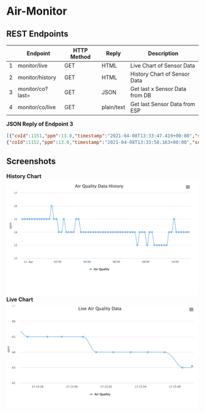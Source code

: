 # Air-Monitor

## REST Endpoints
|   | Endpoint         | HTTP Method | Reply      | Description                    |
|---|------------------|-------------|------------|--------------------------------|
| 1 | monitor/live     | GET         | HTML       | Live Chart of Sensor Data      |
| 2 | monitor/history  | GET         | HTML       | History Chart of Sensor Data   |
| 3 | monitor/co?last= | GET         | JSON       | Get last x Sensor Data from DB |
| 4 | monitor/co/live  | GET         | plain/text | Get last Sensor Data from ESP  |

**JSON Reply of Endpoint 3**
``` JSON
[{"coId":1151,"ppm":13.0,"timestamp":"2021-04-08T13:33:47.419+00:00","sensorId":0},
{"coId":1152,"ppm":13.0,"timestamp":"2021-04-08T13:33:58.163+00:00","sensorId":0}]
```
## Screenshots
**History Chart**
![Screenshot 1](/screenshots/Screenshot_1.png)
**Live Chart**
![Screenshot 2](/screenshots/Screenshot_2.png)

